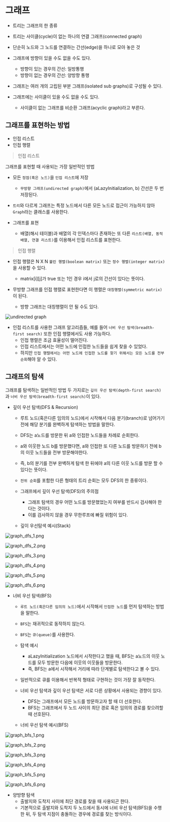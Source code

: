 # 그래프

- 트리는 그래프의 한 종류
- 트리는 사이클(cycle)이 없는 하나의 연결 그래프(connected graph)

- 단순히 노드와 그 노드를 연결하는 간선(edge)을 하나로 모아 놓은 것

- 그래프에 방향이 있을 수도 없을 수도 있다.
	- 방향이 있는 경우의 간선: 일방통행
	- 방향이 없는 경우의 간선: 양방향 통행

- 그래프는 여러 개의 고립된 부분 그래프(isolated sub graphs)로 구성될 수 있다.
- 그래프에는 사이클이 있을 수도 없을 수도 있다.
	- 사이클이 없는 그래프를 비순환 그래프(acyclic graph)라고 부른다.

## 그래프를 표현하는 방법

- 인접 리스트
- 인접 행렬

> 인접 리스트

그래프를 표현할 때 사용되는 가장 일반적인 방법

- 모든 `정점(혹은 노드)`을 `인접 리스트`에 저장
	- `무방향 그래프(undirected graph)`에서 (aLazyInitialization, b) 간선은 두 번 저장된다.

- `트리`와 다르게 그래프는 특정 노드에서 다른 모든 노드로 접근이 가능하지 않아 `Graph`라는 클래스를 사용한다.

- 그래프를 표현
	- 배열(해시 테이블)과 배열의 각 인덱스마다 존재하는 또 다른 `리스트(배열, 동적 배열, 연결 리스트)`를 이용해서 인접 리스트를 표현한다.

> 인접 행렬

- 인접 행렬은 N X N `불린 행렬(boolean matrix)` 또는 `정수 행렬(integer matrix)`을 사용할 수 있다.
	- matrix[i][j]가 true 또는 1인 경우 i에서 j로의 간선이 있다는 뜻이다.

- 무방향 그래프를 인접 행렬로 표현한다면 이 행렬은 `대칭행렬(symmetric matrix)`이 된다.
	- 방향 그래프는 대칭행렬이 안 될 수도 있다.

![undirected graph](../img/undirected_graph.png)

- 인접 리스트를 사용한 그래프 알고리즘들, 예를 들어 `너비 우선 탐색(breadth-first search)` 또한 인접 행렬에서도 사용 가능하다.
	- 인접 행렬은 조금 효율성이 떨어진다.
	- 인접 리스트에서는 어떤 노드에 인접한 노드들을 쉽게 찾을 수 있었다.
	- 하지만 `인접 행렬에서는 어떤 노드에 인접한 노드를 찾기 위해서는 모든 노드를 전부 순회`해야 알 수 있다.

## 그래프의 탐색

그래프를 탐색하는 일반적인 방법 두 가지로는 `깊이 우선 탐색(depth-first search)`과 `너비 우선 탐색(breadth-first search)`이 있다.

- 깊이 우선 탐색(DFS & Recursion)
	- 루트 노드(혹은다른 임의의 노드)에서 시작해서 다음 분기(branch)로 넘어가기 전에 해당 분기를 완벽하게 탐색하는 방법을 말한다.
	- DFS는 a노드를 방문한 뒤 a와 인접한 노드들을 차례로 순회한다.
	- a와 이웃한 노드 b를 방문했다면, a와 인접한 또 다른 노드를 방문하기 전에 b의 이웃 노드들을 전부 방문해야한다.
	- 즉, b의 분기를 전부 완벽하게 탐색 한 뒤에야 a의 다른 이웃 노드를 방문 할 수 있다는 뜻이다.
	- `전위 순회`를 포함한 다른 형태의 트리 순회는 모두 DFS의 한 종류이다.

	- 그래프에서 깊이 우선 탐색(DFS)의 주의점
		- 그래프 탐색의 경우 어떤 노드를 방문했었는지 여부를 반드시 검사해야 한다는 것이다.
		- 이를 검사하지 않을 경우 무한루프에 빠질 위험이 있다.

	- 깊이 우선탐색 예시(Stack)

![graph_dfs_1.png](../img/graph_dfs_1.png)

![graph_dfs_2.png](../img/graph_dfs_2.png)

![graph_dfs_3.png](../img/graph_dfs_3.png)

![graph_dfs_4.png](../img/graph_dfs_4.png)

![graph_dfs_5.png](../img/graph_dfs_5.png)

![graph_dfs_6.png](../img/graph_dfs_6.png)

- 너비 우선 탐색(BFS)
	- `루트 노드(혹은다른 임의의 노드)`에서 시작해서 `인접한 노드`를 먼저 탐색하는 방법을 말한다.
	- `BFS`는 재귀적으로 동작하지 않는다.
	- `BFS`는 `큐(queue)`를 사용한다.

	- 탐색 예시
		- aLazyInitialization 노드에서 시작한다고 했을 때, BFS는 a노드의 이웃 노드를 모두 방문한 다음에 이웃의 이웃들을 방문한다.
		- 즉, BFS는 a에서 시작해서 거리에 따라 단계별로 탐색한다고 볼 수 있다.

	- 일반적으로 큐를 이용해서 반복적 형태로 구현하는 것이 가장 잘 동작한다.

	- 너비 우선 탐색과 깊이 우선 탐색은 서로 다른 상황에서 사용되는 경향이 있다.
		- DFS는 그래프에서 모든 노드를 방문하고자 할 때 더 선호한다.
		- BFS는 그래프에서 두 노드 사이의 최단 경로 혹은 임의의 경로를 찾으려할 때 선호된다.

	- 너비 우선 탐색 예시(BFS)

![graph_bfs_1.png](../img/graph_bfs_1.png)

![graph_bfs_2.png](../img/graph_bfs_2.png)

![graph_bfs_3.png](../img/graph_bfs_3.png)

![graph_bfs_4.png](../img/graph_bfs_4.png)

![graph_bfs_5.png](../img/graph_bfs_5.png)

![graph_bfs_6.png](../img/graph_bfs_6.png)

- 양방향 탐색
	- 출발지와 도착지 사이에 최단 경로를 찾을 때 사용되곤 한다.
	- 기본적으로 출발지와 도착지 두 노드에서 동시에 너비 우선 탐색(BFS)을 수행한 뒤, 두 탐색 지점이 충돌하는 경우에 경로를 찾는 방식이다.
